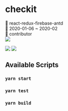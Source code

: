 # checkit

:closed_book: react-redux-firebase-antd <br>
:green_book: 2020-01-06 ~ 2020-02 <br>
:orange_book: contributor <br>
![](https://img.shields.io/badge/Dev-%EC%A0%95%EC%A7%80%EC%98%88-%23fd8479?style=social&logo=appveyor?link=http://github.com/BrookeJung/checkit&link=http://blog.naver.com/brooke1994)

![](https://img.shields.io/badge/FrontEnd-React.js-blueviolet)
![](https://img.shields.io/badge/DataBase-Firebase-ff69b4)

## Available Scripts

### `yarn start`

### `yarn test`

### `yarn build`

